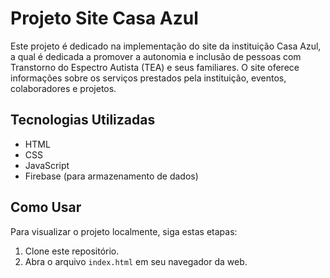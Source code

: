 # Projeto Site Casa Azul

Este projeto é dedicado na implementação do site da instituição Casa Azul, a qual é dedicada a promover a autonomia e inclusão de pessoas com Transtorno do Espectro Autista (TEA) e seus familiares. O site oferece informações sobre os serviços prestados pela instituição, eventos, colaboradores e projetos.

## Tecnologias Utilizadas

- HTML
- CSS
- JavaScript
- Firebase (para armazenamento de dados)

## Como Usar

Para visualizar o projeto localmente, siga estas etapas:

1. Clone este repositório.
2. Abra o arquivo `index.html` em seu navegador da web.

 
